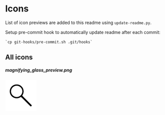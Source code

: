 # Icons

List of icon previews are added to this readme using `update-readme.py`.

Setup pre-commit hook to automatically update readme after each commit:

    `cp git-hooks/pre-commit.sh .git/hooks`

## All icons

##### magnifying_glass_preview.png
![magnifying_glass_preview.png](assets/magnifying_glass_preview.png)

